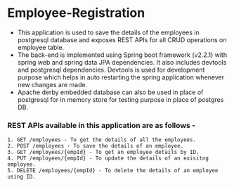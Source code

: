 # Employee-Registration
- This application is used to save the details of the employees in postgresql database and exposes REST APIs for all CRUD operations on employee table.
- The back-end is implemented using Spring boot framework (v2.2.1) with spring web and spring data JPA dependencies. It also includes devtools and postgresql dependencies. Devtools is used for development purpose which helps in auto restarting the spring application whenever new changes are made. 
- Apache derby embedded database can also be used in place of postgresql for in memory store for testing purpose in place of postgres DB.

### REST APIs available in this application are as follows -
```
1. GET /employees - To get the details of all the employees.
2. POST /employees - To save the details of an employee.
3. GET /employees/{empId} - To get an employee details by ID.
4. PUT /employees/{empId} - To update the details of an exisitng employee.
5. DELETE /employees/{empId} - To delete the details of an employee using ID.
```
